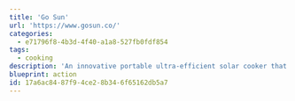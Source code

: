 ```yaml
---
title: 'Go Sun'
url: 'https://www.gosun.co/'
categories:
  - e71796f8-4b3d-4f40-a1a8-527fb0fdf854
tags:
  - cooking
description: 'An innovative portable ultra-efficient solar cooker that can be used for backpacking, boating, car camping, etc.'
blueprint: action
id: 17a6ac84-87f9-4ce2-8b34-6f65162db5a7
---
```

